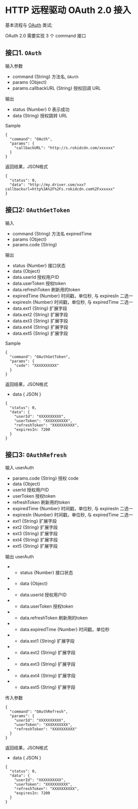 # HTTP 远程驱动 OAuth 2.0 接入

基本流程与 [OAuth](./oauth.md) 类试;

OAuth 2.0 需要实现 3 个 command 接口

## 接口1. `OAuth`

输入参数

 * command {String} 方法名, `OAuth`
 * params {Object}
 * params.callbackURL {String} 授权回调 URL

输出

* status {Number} 0 表示成功
* data {String} 授权跳转 URL


Sample
```
{
  "command": "OAuth",
  "params": {
    "callbackURL": "http://s.rokidcdn.com/xxxxxx"
  }
}
```
返回结果，JSON格式

```
{
  "status": 0,
  "data": "http://my.driver.com/xxx?callbackurl=http%3A%2F%2Fs.rokidcdn.com%2Fxxxxxx"
}
```


## 接口2: `OAuthGetToken`

输入

* command {String} 方法名 expiredTime
* params {Object}
* params.code {String}

输出

* status {Number} 接口状态
* data {Object}
* data.userId 授权用户ID
* data.userToken 授权token
* data.refreshToken 刷新用的token
* expiredTime {Number} 时间戳，单位秒, 与 expiresIn 二选一
* expiresIn {Number} 时间戳，单位秒, 与 expiredTime 二选一
* data.ext1 {String} 扩展字段
* data.ext2 {String} 扩展字段
* data.ext3 {String} 扩展字段
* data.ext4 {String} 扩展字段
* data.ext5 {String} 扩展字段

Sample

```
{
  "command": "OAuthGetToken",
  "params": {
    "code": "XXXXXXXXXX"
  }
}
```

返回结果，JSON格式

- data { JSON }

```
{
  "status": 0,
  "data": {
    "userId": "XXXXXXXXXX",
    "userToken": "XXXXXXXXXX",
    "refreshToken": "XXXXXXXXXX",
    "expiresIn: 7200
  }
}
```


## 接口3: `OAuthRefresh`

输入 userAuth

* params.code {String} 授权 code
* data {Object}
* userId 授权用户ID
* userToken 授权token
* refreshToken 刷新用的token
* expiredTime {Number} 时间戳，单位秒, 与 expiresIn 二选一
* expiresIn {Number} 时间戳，单位秒, 与 expiredTime 二选一
* ext1 {String} 扩展字段
* ext2 {String} 扩展字段
* ext3 {String} 扩展字段
* ext4 {String} 扩展字段
* ext5 {String} 扩展字段

输出 userAuth

* - status {Number} 接口状态
* - data {Object}
* - data.userId 授权用户ID
* - data.userToken 授权token
* - data.refreshToken 刷新用的token
* - data.expiredTime {Number} 时间戳，单位秒
* - data.ext1 {String} 扩展字段
* - data.ext2 {String} 扩展字段
* - data.ext3 {String} 扩展字段
* - data.ext4 {String} 扩展字段
* - data.ext5 {String} 扩展字段

传入参数

```
{
  "command": "OAuthRefresh",
  "params": {
    "userId": "XXXXXXXXXX",
    "userToken": "XXXXXXXXXX",
    "refreshToken": "XXXXXXXXXX"
  }
}
```
返回结果，JSON格式

- data { JSON }

```
{
  "status": 0,
  "data": {
    "userId": "XXXXXXXXXX",
    "userToken": "XXXXXXXXXX",
    "refreshToken": "XXXXXXXXXX",
    "expiresIn: 7200
  }
}
```